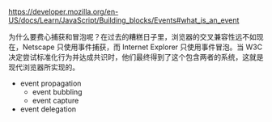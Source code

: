 https://developer.mozilla.org/en-US/docs/Learn/JavaScript/Building_blocks/Events#what_is_an_event

为什么要费心捕获和冒泡呢？在过去的糟糕日子里，浏览器的交叉兼容性远不如现在，Netscape 只使用事件捕获，而 Internet Explorer 只使用事件冒泡。当 W3C 决定尝试标准化行为并达成共识时，他们最终得到了这个包含两者的系统，这就是现代浏览器所实现的。


- event propagation
	- event bubbling
	- event capture
- event delegation


